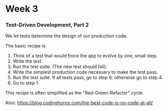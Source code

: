 # Week 3

### Test-Driven Development, Part 2

We let tests determine the design of our production code.

The basic recipe is:

1. Think of a test that would force the app to evolve by one, small step.
2. Write the test.
3. Run the test suite. (The new test should fail).
4. Write the simplest production code necessary to make the test pass.
5. Run the test suite.  If all tests pass, go to step 6; otherwise go to step 4.
6. Go to step 1.

This recipe is often simplified as the "Red-Green-Refactor" cycle.


Also: https://blog.codinghorror.com/the-best-code-is-no-code-at-all/
